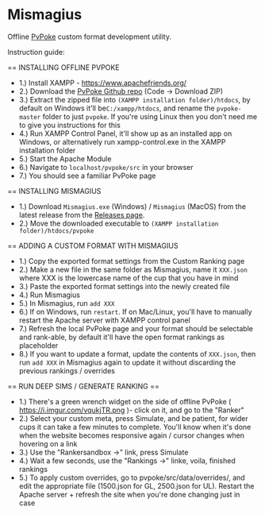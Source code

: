 # Mismagius

Offline [PvPoke](https://github.com/pvpoke/pvpoke) custom format development utility.

Instruction guide:

== INSTALLING OFFLINE PVPOKE
* 1.) Install XAMPP - https://www.apachefriends.org/
* 2.) Download the [PvPoke Github repo](https://github.com/pvpoke/pvpoke) (Code -> Download ZIP) 
* 3.) Extract the zipped file into `(XAMPP installation folder)/htdocs`, by default on Windows it'll be`C:/xampp/htdocs`, and rename the `pvpoke-master` folder to just `pvpoke`. If you're using Linux then you don't need me to give you instructions for this
* 4.) Run XAMPP Control Panel, it'll show up as an installed app on Windows, or alternatively run xampp-control.exe in the XAMPP installation folder
* 5.) Start the Apache Module
* 6.) Navigate to `localhost/pvpoke/src` in your browser
* 7.) You should see a familiar PvPoke page 


== INSTALLING MISMAGIUS
* 1.) Download `Mismagius.exe` (Windows) / `Mismagius` (MacOS) from the latest release from the [Releases page](https://github.com/RedSpah/Mismagius/releases).
* 2.) Move the downloaded executable to `(XAMPP installation folder)/htdocs/pvpoke`


== ADDING A CUSTOM FORMAT WITH MISMAGIUS
* 1.) Copy the exported format settings from the Custom Ranking page
* 2.) Make a new file in the same folder as Mismagius, name it `XXX.json` where XXX is the lowercase name of the cup that you have in mind
* 3.) Paste the exported format settings into the newly created file
* 4.) Run Mismagius
* 5.) In Mismagius, run `add XXX`
* 6.) If on Windows, run `restart`. If on Mac/Linux, you'll have to manually restart the Apache server with XAMPP control panel
* 7.) Refresh the local PvPoke page and your format should be selectable and rank-able, by default it'll have the open format rankings as placeholder
* 8.) If you want to update a format, update the contents of `XXX.json`, then run `add XXX` in Mismagius again to update it without discarding the previous rankings / overrides


== RUN DEEP SIMS / GENERATE RANKING ==
* 1.) There's a green wrench widget on the side of offline PvPoke ( https://i.imgur.com/vqukjTR.png )- click on it, and go to the "Ranker"
* 2.) Select your custom meta, press Simulate, and be patient, for wider cups it can take a few minutes to complete. You'll know when it's done when the website becomes responsive again / cursor changes when hovering on a link
* 3.) Use the "Rankersandbox ->" link, press Simulate
* 4.) Wait a few seconds, use the "Rankings ->" linke, voila, finished rankings
* 5.) To apply custom overrides, go to pvpoke/src/data/overrides/<Name>, and edit the appropriate file (1500.json for GL, 2500.json for UL). Restart the Apache server + refresh the site when you're done changing just in case

 
